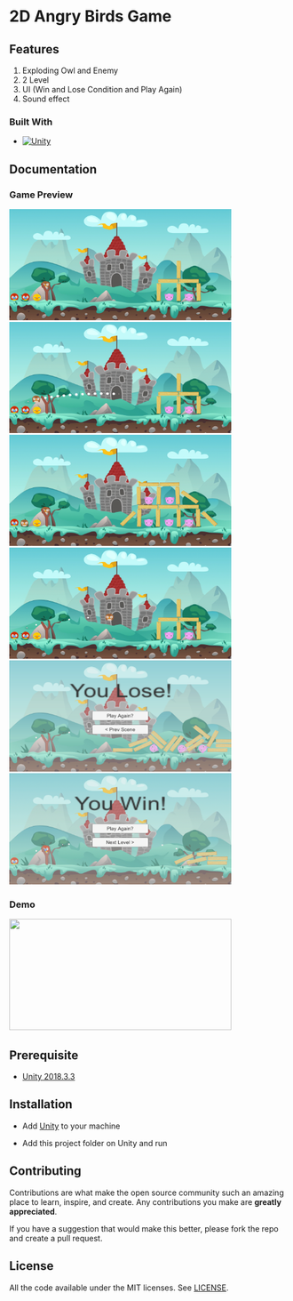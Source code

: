 
# 2D Angry Birds Game

## Features

1. Exploding Owl and Enemy
2. 2 Level
3. UI (Win and Lose Condition and Play Again)
4. Sound effect

### Built With

* [![Unity][Unity.com]][Unity-url]

[Unity.com]: https://img.shields.io/badge/Unity-FFFFFF?style=for-the-badge&logo=unity&logoColor=black
[Unity-url]: https://unity.com/

## Documentation

### Game Preview
<img src="Preview/main.png" width="400" height="200"> <img src="Preview/level1.png" width="400" height="200"> <img src="Preview/level2.png" width="400" height="200"> <img src="Preview/trail.png" width="400" height="200"> <img src="Preview/lose.png" width="400" height="200"> <img src="Preview/win.png" width="400" height="200">

### Demo
<img src="Preview/demo.gif" width="400" height="200">

## Prerequisite

- [Unity 2018.3.3 ](https://unity3d.com/get-unity/download/archive)

## Installation

- Add [Unity](https://store.unity.com/front-page?check_logged_in=1#plans-individual) to your machine

- Add this project folder on Unity and run

## Contributing

Contributions are what make the open source community such an amazing place to learn, inspire, and create. Any contributions you make are **greatly appreciated**.

If you have a suggestion that would make this better, please fork the repo and create a pull request.

## License

All the code available under the MIT licenses. See [LICENSE](LICENSE).

